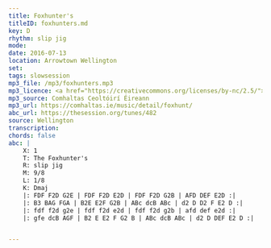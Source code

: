 ```yaml
---
title: Foxhunter's
titleID: foxhunters.md
key: D
rhythm: slip jig
mode:
date: 2016-07-13
location: Arrowtown Wellington
set:
tags: slowsession 
mp3_file: /mp3/foxhunters.mp3
mp3_licence: <a href="https://creativecommons.org/licenses/by-nc/2.5/">CC-BY-NC-2.5</a>
mp3_source: Comhaltas Ceoltóirí Éireann
mp3_url: https://comhaltas.ie/music/detail/foxhunt/
abc_url: https://thesession.org/tunes/482
source: Wellington
transcription:
chords: false
abc: |
    X: 1
    T: The Foxhunter's
    R: slip jig
    M: 9/8
    L: 1/8
    K: Dmaj
    |: FDF F2D G2E | FDF F2D E2D | FDF F2D G2B | AFD DEF E2D :|
    |: B3 BAG FGA | B2E E2F G2B | ABc dcB ABc | d2 D D2 F E2 D :|
    |: fdf f2d g2e | fdf f2d e2d | fdf f2d g2b | afd def e2d :|
    |: gfe dcB AGF | B2 E E2 F G2 B | ABc dcB ABc | d2 D DEF E2 D :|


---
```

